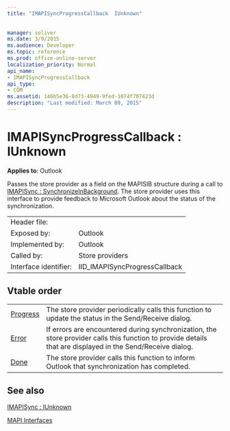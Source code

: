 ```yaml
---
title: "IMAPISyncProgressCallback  IUnknown"
 
 
manager: soliver
ms.date: 3/9/2015
ms.audience: Developer
ms.topic: reference
ms.prod: office-online-server
localization_priority: Normal
api_name:
- IMAPISyncProgressCallback
api_type:
- COM
ms.assetid: 146b5e36-8d73-4949-9fed-1074f707423d
description: "Last modified: March 09, 2015"
---
```


# IMAPISyncProgressCallback : IUnknown

  
  
**Applies to**: Outlook 
  
Passes the store provider as a field on the MAPISIB structure during a call to [IMAPISync : SynchronizeInBackground](imapisyncsynchronizeinbackground.md). The store provider uses this interface to provide feedback to Microsoft Outlook about the status of the synchronization.
  
|||
|:-----|:-----|
|Header file:  <br/> ||
|Exposed by:  <br/> |Outlook  <br/> |
|Implemented by:  <br/> |Outlook  <br/> |
|Called by:  <br/> |Store providers  <br/> |
|Interface identifier:  <br/> |IID_IMAPISyncProgressCallback  <br/> |
   
## Vtable order

|||
|:-----|:-----|
|[Progress](imapisyncprogresscallback-progress.md) <br/> |The store provider periodically calls this function to update the status in the Send/Receive dialog.  <br/> |
|[Error](imapisyncprogresscallback-error.md) <br/> |If errors are encountered during synchronization, the store provider calls this function to provide details that are displayed in the Send/Receive dialog.  <br/> |
|[Done](imapisyncprogresscallback-done.md) <br/> |The store provider calls this function to inform Outlook that synchronization has completed.  <br/> |
   
## See also



[IMAPISync : IUnknown](imapisynciunknown.md)


[MAPI Interfaces](mapi-interfaces.md)


